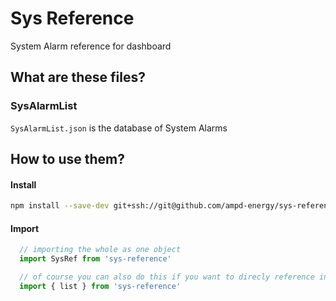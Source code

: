 # Sys Reference
System Alarm reference for dashboard

## What are these files?

### SysAlarmList
`SysAlarmList.json` is the database of System Alarms

## How to use them?

#### Install
```bash
npm install --save-dev git+ssh://git@github.com/ampd-energy/sys-reference.git
```

#### Import
```javascript
  // importing the whole as one object
  import SysRef from 'sys-reference'

  // of course you can also do this if you want to direcly reference individual object
  import { list } from 'sys-reference'
```
